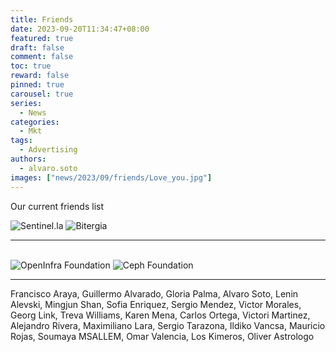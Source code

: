 ```yaml
---
title: Friends
date: 2023-09-20T11:34:47+08:00
featured: true
draft: false
comment: false
toc: true
reward: false
pinned: true
carousel: true
series:
  - News
categories:
  - Mkt
tags: 
  - Advertising
authors:
  - alvaro.soto
images: ["news/2023/09/friends/Love_you.jpg"]
---
```


Our current friends list<br>

<!--more-->

![Sentinel.la](https://us.mirrors.headup.ws/random/images/Sentinella.logo-02.png?width=500px#center "https://www.sentinel.la")
![Bitergia](https://us.mirrors.headup.ws/random/images/Bitergia.jpg?width=300px#center "https://bitergia.com/")

---

\
![OpenInfra Foundation](https://us.mirrors.headup.ws/random/images/openinfra.png?width=300px#center "https://openinfra.dev/")
![Ceph Foundation](https://ceph.io/assets/bitmaps/Ceph_Logo_Standard_RGB_120411_fa.png?width=300px#center "https://ceph.io/")

---

Francisco Araya, Guillermo Alvarado, Gloria Palma, Alvaro Soto, Lenin Alevski, Mingjun Shan, Sofia Enriquez, Sergio Mendez, Victor Morales, Georg Link, Treva Williams, Karen Mena, Carlos Ortega, Victori Martinez, Alejandro Rivera, Maximiliano Lara, Sergio Tarazona, Ildiko Vancsa, Mauricio Rojas, Soumaya MSALLEM, Omar Valencia, Los Kimeros, Oliver Astrologo
